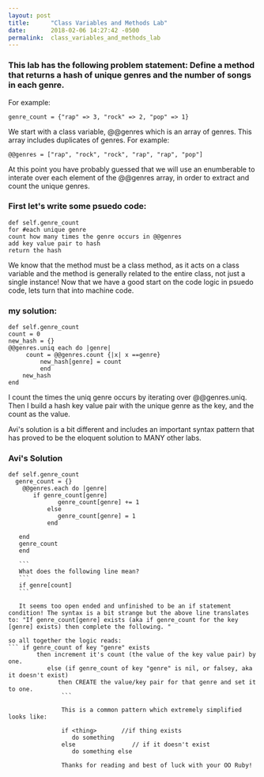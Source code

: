 ```yaml
---
layout: post
title:      "Class Variables and Methods Lab"
date:       2018-02-06 14:27:42 -0500
permalink:  class_variables_and_methods_lab
---
```



### This lab has the following problem statement: Define a method that returns a hash of unique genres and the number of songs in each genre. 
For example:
```
genre_count = {"rap" => 3, "rock" => 2, "pop" => 1}

```
We start with a class variable, @@genres which is an array of genres. This array includes duplicates of genres. For example: 
``` 
@@genres = ["rap", "rock", "rock", "rap", "rap", "pop"]

```

At this point you have probably guessed that we will use an enumberable to interate over each element of the @@genres array, in order to extract and count the unique genres. 

### First let's write some psuedo code: 

```
def self.genre_count
for #each unique genre
count how many times the genre occurs in @@genres
add key value pair to hash
return the hash

```

We know that the method must be a class method, as it acts on a class variable and the method is generally related to the entire class, not just a single instance! Now that we have a good start on the code logic in psuedo code, lets turn that into machine code. 

### my solution: 
```
def self.genre_count
count = 0
new_hash = {}
@@genres.uniq each do |genre|
     count = @@genres.count {|x| x ==genre}
		 new_hash[genre] = count
		 end
	new_hash
end
 ```
 
 I count the times the uniq genre occurs by iterating over @@genres.uniq. Then I build a hash key value pair with the unique genre as the key, and the count as the value. 
 
 Avi's solution is a bit different and includes an important syntax pattern that has proved to be the eloquent solution to MANY other labs. 
###  Avi's Solution
 
 ``` 
 def self.genre_count
   genre_count = {}
	 @@genres.each do |genre|
	    if genre_count[genre] 
			   genre_count[genre] += 1
			else
			   genre_count[genre] = 1
			end
			
	end
	genre_count
	end
			
	``` 
	What does the following line mean? 
	```
	if genre[count]
	```
	
	It seems too open ended and unfinished to be an if statement condition! The syntax is a bit strange but the above line translates to: "If genre_count[genre] exists (aka if genre_count for the key [genre] exists) then complete the following. " 
	
so all together the logic reads:
``` if genre_count of key "genre" exists
         then increment it's count (the value of the key value pair) by one. 
			else (if genre_count of key "genre" is nil, or falsey, aka it doesn't exist)
			   then CREATE the value/key pair for that genre and set it to one.
				```
				
				This is a common pattern which extremely simplified looks like: 
				
				if <thing>       //if thing exists
				   do something 
				else                // if it doesn't exist
				   do something else
					 
				Thanks for reading and best of luck with your OO Ruby! 
					 
					 
				 
				 
			
			


	
	 







